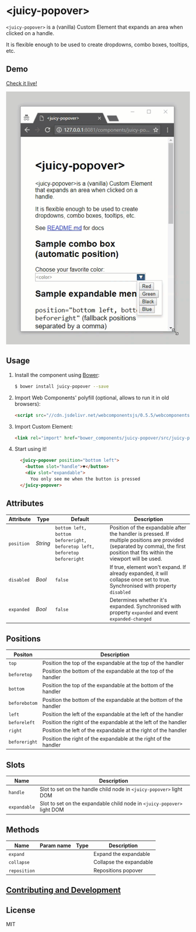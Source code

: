 # &lt;juicy-popover&gt;

`<juicy-popover>` is a (vanilla) Custom Element that expands an area when clicked on a handle.

It is flexible enough to be used to create dropdowns, combo boxes, tooltips, etc.

## Demo

[Check it live!](http://juicy.github.io/juicy-popover)

![Screen recording](docs/demo.gif)

## Usage

1. Install the component using [Bower](http://bower.io/):

    ```sh
    $ bower install juicy-popover --save
    ```

2. Import Web Components' polyfill (optional, allows to run it in old browsers):

    ```html
    <script src="//cdn.jsdelivr.net/webcomponentsjs/0.5.5/webcomponents.min.js"></script>
    ```

3. Import Custom Element:

    ```html
    <link rel="import" href="bower_components/juicy-popover/src/juicy-popover.html">
    ```

4. Start using it!

    ```html
      <juicy-popover position="bottom left">
        <button slot="handle">▼</button>
        <div slot="expandable">
          You only see me when the button is pressed
      </juicy-popover>
    ```

## Attributes

Attribute            | Type           | Default       | Description
---                  | ---            | ---           | ---
`position`           | *String*       | `bottom left, bottom beforeright, beforetop left, beforetop beforeright` | Position of the expandable after the handler is pressed. If multiple positions are provided (separated by comma), the first position that fits within the viewport will be used.
`disabled`           | *Bool*         | `false`       | If true, element won't expand. If already expanded, it will collapse once set to true. Synchronised with property `disabled`
`expanded`           | *Bool*         | `false`       | Determines whether it's expanded. Synchronised with property `expanded` and event `expanded-changed`

## Positions

Positon              | Description
---                  | ---    
`top`                | Position the top of the expandable at the top of the handler
`beforetop`          | Position the bottom of the expandable at the top of the handler
`bottom`             | Position the top of the expandable at the bottom of the handler
`beforebotom`        | Position the bottom of the expandable at the bottom of the handler
`left`               | Position the left of the expandable at the left of the handler
`beforeleft`         | Position the right of the expandable at the left of the handler
`right`              | Position the left of the expandable at the right of the handler
`beforeright`        | Position the right of the expandable at the right of the handler

## Slots
Name                 | Description
---                  | ---
`handle`             | Slot to set on the handle child node in `<juicy-popover>` light DOM
`expandable`         | Slot to set on the expandable child node in `<juicy-popover>` light DOM

## Methods

Name               | Param name | Type      | Description
---                | ---        | ---       | ---
`expand`           |            |           | Expand the expandable
`collapse`         |            |           | Collapse the expandable
`reposition`       |            |           | Repositions popover

## [Contributing and Development](CONTRIBUTING.md)

## License

MIT
